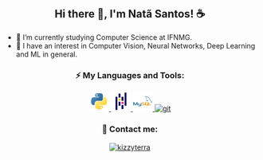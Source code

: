 <h2 align="center">Hi there 👋, I'm Natã Santos! ☕</h2>
<!-- ![Gif](https://github.com/natansantoz/natansantoz/blob/main/a1.gif) -->

- 🔬 I’m currently studying Computer Science at IFNMG.
- 🤖 I have an interest in Computer Vision, Neural Networks, Deep Learning and ML in general.


<h3 align="center">⚡ My Languages and Tools:</h3>
<p align="center"> 
	<a href="https://www.python.org" target="_blank" rel="noreferrer"> <img src="https://raw.githubusercontent.com/devicons/devicon/master/icons/python/python-original.svg" alt="python" width="40" height="40" class="center"/> </a> 
	<a href="https://pandas.pydata.org/" target="_blank" rel="noreferrer"> <img src="https://raw.githubusercontent.com/devicons/devicon/2ae2a900d2f041da66e950e4d48052658d850630/icons/pandas/pandas-original.svg" alt="pandas" width="40" height="40"/> </a>
	<a href="https://www.mysql.com/" target="_blank" rel="noreferrer"> <img src="https://raw.githubusercontent.com/devicons/devicon/master/icons/mysql/mysql-original-wordmark.svg" alt="mysql" width="40" height="40"/> </a> 
<a href="https://git-scm.com/" target="_blank" rel="noreferrer"> <img src="https://www.vectorlogo.zone/logos/git-scm/git-scm-icon.svg" alt="git" width="40" height="40"/> </a>
	

<h3 align="center">🔗 Contact me:</h3>
<p align="center">
<a href="https://www.linkedin.com/in/natan-s-oliv/" target="blank"><img align="center" src="https://raw.githubusercontent.com/rahuldkjain/github-profile-readme-generator/master/src/images/icons/Social/linked-in-alt.svg" alt="kizzyterra" height="30" width="40" /></a>
